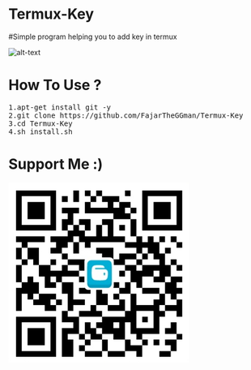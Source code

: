 # Termux-Key
#Simple program helping you to add key in termux

![alt-text](https://github.com/FajarTheGGman/Termux-Key/blob/master/.%2C/Screenshot_2019-07-26-06-36-52-883_com.termux-01.jpeg)

# How To Use ?
<pre>
1.apt-get install git -y
2.git clone https://github.com/FajarTheGGman/Termux-Key
3.cd Termux-Key
4.sh install.sh
</pre>

# Support Me :)
![donate](https://raw.githubusercontent.com/FajarTheGGman/F-Tools/master/.images/donate.jpeg)
